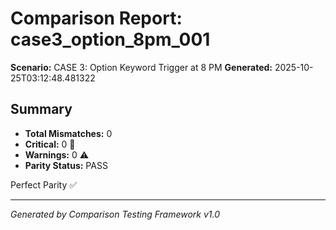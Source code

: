 # Comparison Report: case3_option_8pm_001
**Scenario:** CASE 3: Option Keyword Trigger at 8 PM
**Generated:** 2025-10-25T03:12:48.481322

## Summary
- **Total Mismatches:** 0
- **Critical:** 0 🚨
- **Warnings:** 0 ⚠️
- **Parity Status:** PASS

Perfect Parity ✅

---
*Generated by Comparison Testing Framework v1.0*